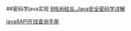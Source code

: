 ##密码学java实现
[B栈尚硅谷_Java安全密码学详解](https://www.bilibili.com/video/BV15K4y1t7pp?p=1)

[java8API在线查询手册](https://www.matools.com/api/java8)

